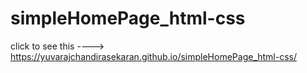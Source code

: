 # simpleHomePage_html-css
  click to see this ----> 
https://yuvarajchandirasekaran.github.io/simpleHomePage_html-css/
